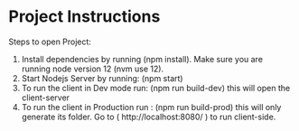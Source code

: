 # Project Instructions

Steps to open Project:
1. Install dependencies by running (npm install). Make sure you are running node version 12 (nvm use 12).
2. Start Nodejs Server by running: (npm start)
3. To run the client in Dev mode run: (npm run build-dev) this will open the client-server
4. To run the client in Production run : (npm run build-prod) this will only generate its folder. Go to ( http://localhost:8080/ ) to run client-side.

